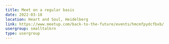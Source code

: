 ```yaml
---
title: Meet on a regular basis
date: 2022-03-18
location: Heart and Soul, Heidelberg
link: https://www.meetup.com/back-to-the-future/events/hmcmfpydcfbxb/
usergroup: smalltalkrn
type: usergroup
---
```

